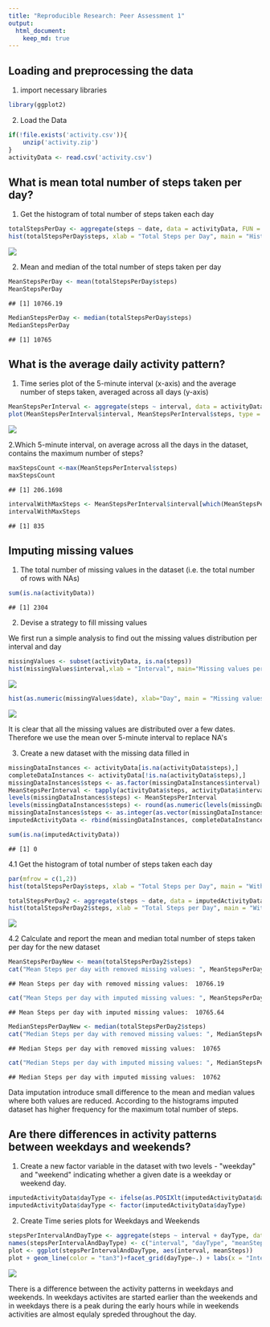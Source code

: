 ```yaml
---
title: "Reproducible Research: Peer Assessment 1"
output: 
  html_document:
    keep_md: true
---
```



## Loading and preprocessing the data


1. import necessary libraries


```r
library(ggplot2)
```
2. Load the Data


```r
if(!file.exists('activity.csv')){
    unzip('activity.zip')
}
activityData <- read.csv('activity.csv')
```


## What is mean total number of steps taken per day?

1. Get the histogram of total number of steps taken each day


```r
totalStepsPerDay <- aggregate(steps ~ date, data = activityData, FUN = sum, na.rm = TRUE)
hist(totalStepsPerDay$steps, xlab = "Total Steps per Day", main = "Histogram for the total number of steps taken per day")
```

![](PA1_template_files/figure-html/unnamed-chunk-3-1.png)<!-- -->

2. Mean and median of the total number of steps taken per day

```r
MeanStepsPerDay <- mean(totalStepsPerDay$steps)
MeanStepsPerDay
```

```
## [1] 10766.19
```

```r
MedianStepsPerDay <- median(totalStepsPerDay$steps)
MedianStepsPerDay
```

```
## [1] 10765
```
## What is the average daily activity pattern?

1. Time series plot of the 5-minute interval (x-axis) and the average number of steps taken, averaged across all days (y-axis)


```r
MeanStepsPerInterval <- aggregate(steps ~ interval, data = activityData, FUN = mean, na.rm = TRUE)
plot(MeanStepsPerInterval$interval, MeanStepsPerInterval$steps, type = "l", xlab = "Interval", ylab = "Average steps", main = "Number of steps per interval (averaged) (NA removed)")
```

![](PA1_template_files/figure-html/unnamed-chunk-5-1.png)<!-- -->

2.Which 5-minute interval, on average across all the days in the dataset, contains the maximum number of steps?


```r
maxStepsCount <-max(MeanStepsPerInterval$steps)
maxStepsCount
```

```
## [1] 206.1698
```

```r
intervalWithMaxSteps <- MeanStepsPerInterval$interval[which(MeanStepsPerInterval$steps == maxStepsCount)]
intervalWithMaxSteps
```

```
## [1] 835
```

## Imputing missing values
1. The total number of missing values in the dataset (i.e. the total number of rows with NAs)

```r
sum(is.na(activityData))
```

```
## [1] 2304
```
2. Devise a strategy to fill missing values

We first run a simple analysis to find out the missing values distribution per interval and day

```r
missingValues <- subset(activityData, is.na(steps))
hist(missingValues$interval,xlab = "Interval", main="Missing values per interval")
```

![](PA1_template_files/figure-html/unnamed-chunk-8-1.png)<!-- -->

```r
hist(as.numeric(missingValues$date), xlab="Day", main = "Missing values per day",breaks=61)
```

![](PA1_template_files/figure-html/unnamed-chunk-8-2.png)<!-- -->

It is clear that all the missing values are distributed over a few dates. Therefore we use the mean over 5-minute interval to replace NA's

3. Create a new dataset with the missing data filled in

```r
missingDataInstances <- activityData[is.na(activityData$steps),]
completeDataInstances <- activityData[!is.na(activityData$steps),]
missingDataInstances$steps <- as.factor(missingDataInstances$interval)
MeanStepsPerInterval <- tapply(activityData$steps, activityData$interval, mean, na.rm = TRUE)
levels(missingDataInstances$steps) <- MeanStepsPerInterval
levels(missingDataInstances$steps) <- round(as.numeric(levels(missingDataInstances$steps)))
missingDataInstances$steps <- as.integer(as.vector(missingDataInstances$steps))
imputedActivityData <- rbind(missingDataInstances, completeDataInstances)

sum(is.na(imputedActivityData))
```

```
## [1] 0
```

4.1 Get the histogram of total number of steps taken each day

```r
par(mfrow = c(1,2))
hist(totalStepsPerDay$steps, xlab = "Total Steps per Day", main = "With removed missing instances")

totalStepsPerDay2 <- aggregate(steps ~ date, data = imputedActivityData, FUN = sum)
hist(totalStepsPerDay2$steps, xlab = "Total Steps per Day", main = "With imputed missing instances")
```

![](PA1_template_files/figure-html/unnamed-chunk-10-1.png)<!-- -->

4.2 Calculate and report the mean and median total number of steps taken per day for the new dataset

```r
MeanStepsPerDayNew <- mean(totalStepsPerDay2$steps)
cat("Mean Steps per day with removed missing values: ", MeanStepsPerDay)
```

```
## Mean Steps per day with removed missing values:  10766.19
```

```r
cat("Mean Steps per day with imputed missing values: ", MeanStepsPerDayNew)
```

```
## Mean Steps per day with imputed missing values:  10765.64
```

```r
MedianStepsPerDayNew <- median(totalStepsPerDay2$steps)
cat("Median Steps per day with removed missing values: ", MedianStepsPerDay)
```

```
## Median Steps per day with removed missing values:  10765
```

```r
cat("Median Steps per day with imputed missing values: ", MedianStepsPerDayNew)
```

```
## Median Steps per day with imputed missing values:  10762
```

Data imputation introduce small difference to the mean and median values where both values are reduced.
According to the histograms imputed dataset has higher frequency for the maximum total number of steps.

## Are there differences in activity patterns between weekdays and weekends?

1. Create a new factor variable in the dataset with two levels - "weekday" and "weekend" indicating whether a given date is a weekday or weekend day.


```r
imputedActivityData$dayType <- ifelse(as.POSIXlt(imputedActivityData$date)$wday %in% c(0,6), 'weekend', 'weekday')
imputedActivityData$dayType <- factor(imputedActivityData$dayType)
```

2. Create Time series plots for Weekdays and Weekends


```r
stepsPerIntervalAndDayType <- aggregate(steps ~ interval + dayType, data = imputedActivityData, FUN = mean)
names(stepsPerIntervalAndDayType) <- c("interval", "dayType", "meanSteps")
plot <- ggplot(stepsPerIntervalAndDayType, aes(interval, meanSteps))
plot + geom_line(color = "tan3")+facet_grid(dayType~.) + labs(x = "Intervals", y = "Average Steps", title = "Activity Patterns in Weekdays and Weekends")
```

![](PA1_template_files/figure-html/unnamed-chunk-13-1.png)<!-- -->

There is a difference between the activity patterns in weekdays and weekends. In weekdays activites are started earlier than the weekends and in weekdays there is a peak during the early hours while in weekends activities are almost equlaly spreded throughout the day.
